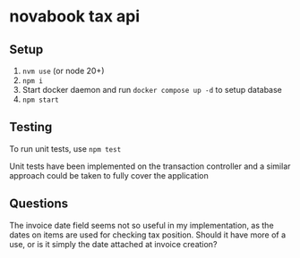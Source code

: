 # novabook tax api

## Setup

1. `nvm use` (or node 20+)
2. `npm i`
3. Start docker daemon and run `docker compose up -d` to setup database
4. `npm start`

## Testing

To run unit tests, use `npm test`

Unit tests have been implemented on the transaction controller and a similar approach could be taken to fully cover the application

## Questions

The invoice date field seems not so useful in my implementation, as the dates on items are used for checking tax position. Should it have more of a use, or is it simply the date attached at invoice creation?
